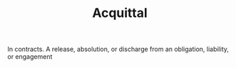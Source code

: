 ---
title: Acquittal
letter: A
permalink: "/definitions/bld-acquittal.html"
body: In contracts. A release, absolution, or discharge from an obligation, liability,
  or engagement
published_at: '2018-07-07'
source: Black's Law Dictionary 2nd Ed (1910)
layout: post
---